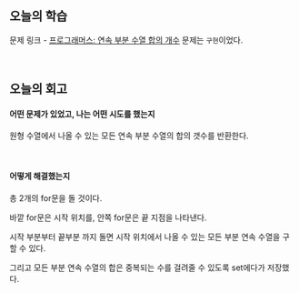 ## 오늘의 학습
문제 링크 - [프로그래머스: 연속 부분 수열 합의 개수](https://school.programmers.co.kr/learn/courses/30/lessons/131701)
문제는 `구현`이었다.

<br />

## 오늘의 회고
#### 어떤 문제가 있었고, 나는 어떤 시도를 했는지
원형 수열에서 나올 수 있는 모든 연속 부분 수열의 합의 갯수를 반환한다.

<br />

#### 어떻게 해결했는지
총 2개의 for문을 돌 것이다.

바깥 for문은 시작 위치를, 안쪽 for문은 끝 지점을 나타낸다.

시작 부분부터 끝부분 까지 돌면 시작 위치에서 나올 수 있는 모든 부분 연속 수열을 구할 수 있다.

그리고 모든 부분 연속 수열의 합은 중복되는 수를 걸려줄 수 있도록 set에다가 저장했다.

<br />
